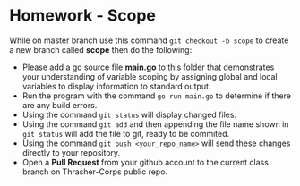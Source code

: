 # Homework - Scope
While on master branch use this command `git checkout -b scope` to create a new branch called **scope** then do the following:
- Please add a go source file **main.go** to this folder that demonstrates your understanding of variable scoping by assigning global and local variables to display information to standard output. 
- Run the program with the command `go run main.go` to determine if there are any build errors.
- Using the command `git status` will display changed files.
- Using the command `git add` and then appending the file name shown in `git status` will add the file to git, ready to be commited.
- Using the command `git push <your_repo_name>` will send these changes directly to your repository.
- Open a **Pull Request** from your github account to the current class branch on Thrasher-Corps public repo.